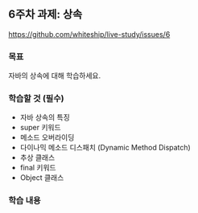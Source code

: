 ## 6주차 과제: 상속

https://github.com/whiteship/live-study/issues/6

### 목표

자바의 상속에 대해 학습하세요.

### 학습할 것 (필수)

- 자바 상속의 특징
- super 키워드
- 메소드 오버라이딩
- 다이나믹 메소드 디스패치 (Dynamic Method Dispatch)
- 추상 클래스
- final 키워드
- Object 클래스

### 학습 내용
